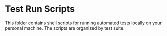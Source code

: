 Test Run Scripts
===========================

This folder contains shell scripts for running automated tests locally on your personal machine. The scripts are
organized by test suite.
